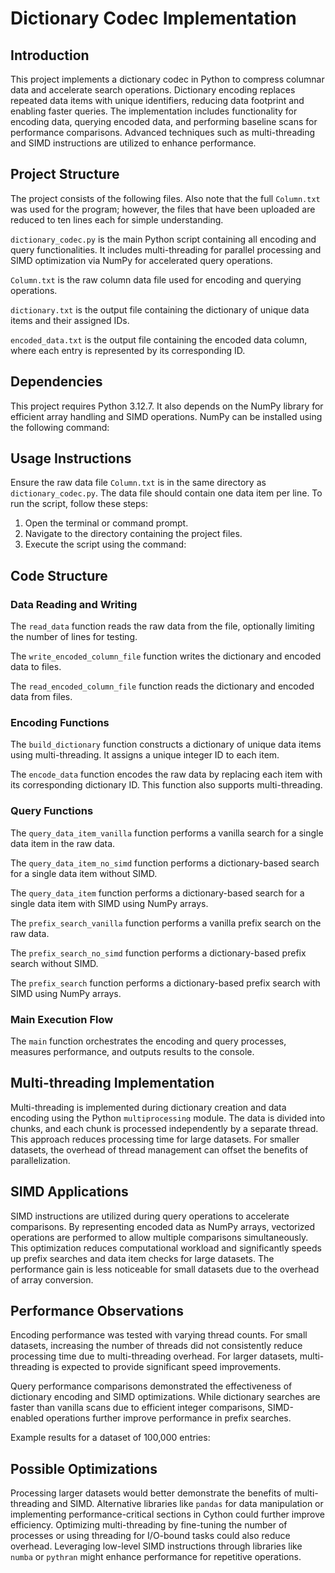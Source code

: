 # Dictionary Codec Implementation

## Introduction

This project implements a dictionary codec in Python to compress columnar data and accelerate search operations. Dictionary encoding replaces repeated data items with unique identifiers, reducing data footprint and enabling faster queries. The implementation includes functionality for encoding data, querying encoded data, and performing baseline scans for performance comparisons. Advanced techniques such as multi-threading and SIMD instructions are utilized to enhance performance.

## Project Structure

The project consists of the following files. Also note that the full `Column.txt` was used for the program; however, the files that have been uploaded are reduced to ten lines each for simple understanding. 

`dictionary_codec.py` is the main Python script containing all encoding and query functionalities. It includes multi-threading for parallel processing and SIMD optimization via NumPy for accelerated query operations.

`Column.txt` is the raw column data file used for encoding and querying operations.

`dictionary.txt` is the output file containing the dictionary of unique data items and their assigned IDs.

`encoded_data.txt` is the output file containing the encoded data column, where each entry is represented by its corresponding ID.

## Dependencies

This project requires Python 3.12.7. It also depends on the NumPy library for efficient array handling and SIMD operations. NumPy can be installed using the following command:

## Usage Instructions

Ensure the raw data file `Column.txt` is in the same directory as `dictionary_codec.py`. The data file should contain one data item per line. To run the script, follow these steps:

1. Open the terminal or command prompt.
2. Navigate to the directory containing the project files.
3. Execute the script using the command:

## Code Structure

### Data Reading and Writing

The `read_data` function reads the raw data from the file, optionally limiting the number of lines for testing.

The `write_encoded_column_file` function writes the dictionary and encoded data to files.

The `read_encoded_column_file` function reads the dictionary and encoded data from files.

### Encoding Functions

The `build_dictionary` function constructs a dictionary of unique data items using multi-threading. It assigns a unique integer ID to each item.

The `encode_data` function encodes the raw data by replacing each item with its corresponding dictionary ID. This function also supports multi-threading.

### Query Functions

The `query_data_item_vanilla` function performs a vanilla search for a single data item in the raw data.

The `query_data_item_no_simd` function performs a dictionary-based search for a single data item without SIMD.

The `query_data_item` function performs a dictionary-based search for a single data item with SIMD using NumPy arrays.

The `prefix_search_vanilla` function performs a vanilla prefix search on the raw data.

The `prefix_search_no_simd` function performs a dictionary-based prefix search without SIMD.

The `prefix_search` function performs a dictionary-based prefix search with SIMD using NumPy arrays.

### Main Execution Flow

The `main` function orchestrates the encoding and query processes, measures performance, and outputs results to the console.

## Multi-threading Implementation

Multi-threading is implemented during dictionary creation and data encoding using the Python `multiprocessing` module. The data is divided into chunks, and each chunk is processed independently by a separate thread. This approach reduces processing time for large datasets. For smaller datasets, the overhead of thread management can offset the benefits of parallelization.

## SIMD Applications

SIMD instructions are utilized during query operations to accelerate comparisons. By representing encoded data as NumPy arrays, vectorized operations are performed to allow multiple comparisons simultaneously. This optimization reduces computational workload and significantly speeds up prefix searches and data item checks for large datasets. The performance gain is less noticeable for small datasets due to the overhead of array conversion.

## Performance Observations

Encoding performance was tested with varying thread counts. For small datasets, increasing the number of threads did not consistently reduce processing time due to multi-threading overhead. For larger datasets, multi-threading is expected to provide significant speed improvements.

Query performance comparisons demonstrated the effectiveness of dictionary encoding and SIMD optimizations. While dictionary searches are faster than vanilla scans due to efficient integer comparisons, SIMD-enabled operations further improve performance in prefix searches.

Example results for a dataset of 100,000 entries:

## Possible Optimizations

Processing larger datasets would better demonstrate the benefits of multi-threading and SIMD. Alternative libraries like `pandas` for data manipulation or implementing performance-critical sections in Cython could further improve efficiency. Optimizing multi-threading by fine-tuning the number of processes or using threading for I/O-bound tasks could also reduce overhead. Leveraging low-level SIMD instructions through libraries like `numba` or `pythran` might enhance performance for repetitive operations.
